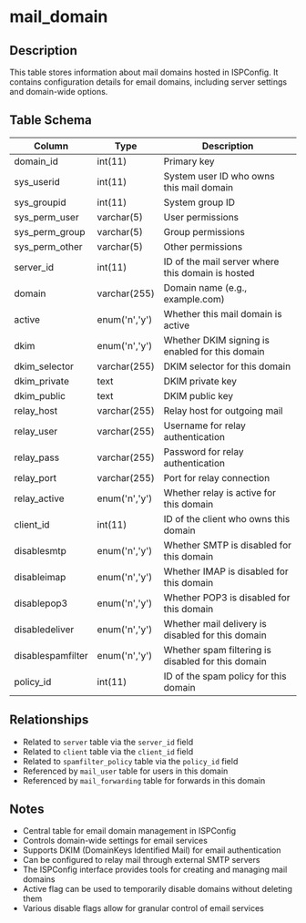 # mail_domain

## Description
This table stores information about mail domains hosted in ISPConfig. It contains configuration details for email domains, including server settings and domain-wide options.

## Table Schema
| Column | Type | Description |
|--------|------|-------------|
| domain_id | int(11) | Primary key |
| sys_userid | int(11) | System user ID who owns this mail domain |
| sys_groupid | int(11) | System group ID |
| sys_perm_user | varchar(5) | User permissions |
| sys_perm_group | varchar(5) | Group permissions |
| sys_perm_other | varchar(5) | Other permissions |
| server_id | int(11) | ID of the mail server where this domain is hosted |
| domain | varchar(255) | Domain name (e.g., example.com) |
| active | enum('n','y') | Whether this mail domain is active |
| dkim | enum('n','y') | Whether DKIM signing is enabled for this domain |
| dkim_selector | varchar(255) | DKIM selector for this domain |
| dkim_private | text | DKIM private key |
| dkim_public | text | DKIM public key |
| relay_host | varchar(255) | Relay host for outgoing mail |
| relay_user | varchar(255) | Username for relay authentication |
| relay_pass | varchar(255) | Password for relay authentication |
| relay_port | varchar(255) | Port for relay connection |
| relay_active | enum('n','y') | Whether relay is active for this domain |
| client_id | int(11) | ID of the client who owns this domain |
| disablesmtp | enum('n','y') | Whether SMTP is disabled for this domain |
| disableimap | enum('n','y') | Whether IMAP is disabled for this domain |
| disablepop3 | enum('n','y') | Whether POP3 is disabled for this domain |
| disabledeliver | enum('n','y') | Whether mail delivery is disabled for this domain |
| disablespamfilter | enum('n','y') | Whether spam filtering is disabled for this domain |
| policy_id | int(11) | ID of the spam policy for this domain |

## Relationships
- Related to `server` table via the `server_id` field
- Related to `client` table via the `client_id` field
- Related to `spamfilter_policy` table via the `policy_id` field
- Referenced by `mail_user` table for users in this domain
- Referenced by `mail_forwarding` table for forwards in this domain

## Notes
- Central table for email domain management in ISPConfig
- Controls domain-wide settings for email services
- Supports DKIM (DomainKeys Identified Mail) for email authentication
- Can be configured to relay mail through external SMTP servers
- The ISPConfig interface provides tools for creating and managing mail domains
- Active flag can be used to temporarily disable domains without deleting them
- Various disable flags allow for granular control of email services
